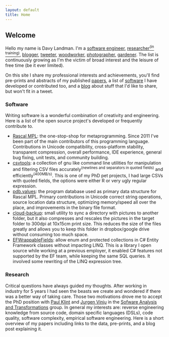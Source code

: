 ```yaml
---
layout: default
title: Home
---
```


## Welcome

Hello my name is Davy Landman. I'm a [software engineer](#software), [researcher<sup>(in training)</sup>](#research), [blogger](/blog/), [tweeter](https://www.twitter.com/DavyLandman), [woodworker](http://pinterest.com), [photographer](https://www.flickr.com/DavyLandman), [gardener](http://?). The list is continuously growing as I'm the victim of broad interest and the leisure of free time (be it ever limited).

On this site I share my professional interests and achievements, you'll find pre-prints and abstracts of my published [papers](#research), a list of [software](#software) I have developed or contributed too, and a [blog](/blog/) about stuff that I'd like to share, but won't fit in a tweet.

<a href="#" id="software"></a>

### Software

Writing software is a wonderful combination of creativity and engineering. Here is a list of the open source project's developed or frequently contribute to.

- [Rascal MPL](http://www.rascal-mpl.org/): the one-stop-shop for metaprogramming. Since 2011 I've been part of the main contributors of this programming language. Contributions in Unicode compatibility, cross-platform stability, transparent compression, overall performance, IDE experience, general bug fixing, unit tests, and community building.
- [csvtools](https://www.github.com/davylandman/csvtools/): a collection of gnu like command line utilities for manipulation and filtering CSV files accurately<sup>(newlines and separators in quoted fields)</sup> and efficiently<sup>(400MB/s)</sup>. This is one of my PhD pet projects, I had large CSVs with quoted fields, the options were either R or very ugly regular expression.
- [pdb.values](https://www.github.com/cwi-swat/pdb.values/): the program database used as primary data structure for Rascal MPL. Primary contributions in Unicode correct string operations, source location data structure, optimizing memory/speed all over the place, and improvements in the binary file format.
- [cloud-backup](): small utility to sync a directory with pictures to another folder, but it also compresses and rescales the pictures in the target folder to 300dpi at 10x15cm print size. This reduces the size of the files greatly and allows you to keep this folder in dropbox/google drive without consuming too much space. 
- [EFWrappableFields](): allow enum and protected collections in C# Entity Framework classes without impacting LINQ. This is a library I open source while working at a previous employer, it enabled C# features not supported by the EF team, while keeping the same SQL queries. It involved some rewriting of the LINQ expression tree.

<a href="#" id="research"></a>

### Research

Critical questions have always guided my thoughts. After working in industry for 5 years I had seen the beasts we create and wondered if there was a better way of taking care. Those two motivations drove me to accept the PhD position with [Paul Klint]() and [Jurgen Vinju]() in the [Sofware Analysis and Transformations](http://www.cwi.nl/swat/) group. In general my interests are: reverse engineering knowledge from source code, domain specific languages (DSLs), code quality, software complexity, empirical software engineering. Here is a short overview of my papers including links to the data, pre-prints, and a blog post explaining it.

